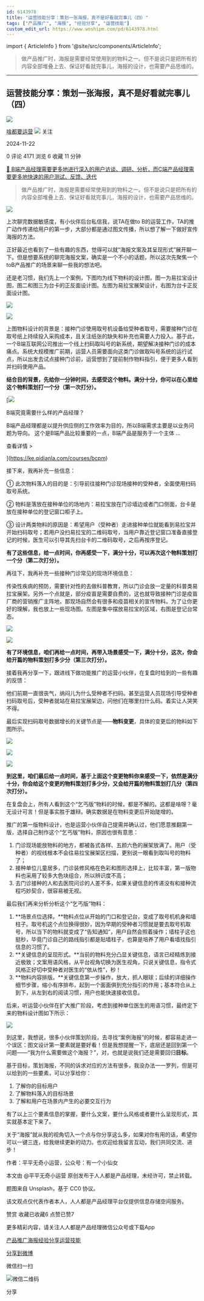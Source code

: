 ```yaml
---
id: 6143978
title: "运营技能分享：策划一张海报，真不是好看就完事儿（四）"
tags: ["产品推广", "海报", "经验分享", "运营技能"]
custom_edit_url: https://www.woshipm.com/pd/6143978.html
---
```

import { ArticleInfo } from '@site/src/components/ArticleInfo';

<ArticleInfo
    author="啥都要运营"
    authorLink="https://www.woshipm.com/u/1214015"
    published="2024-11-22"
    views={4171}
    comments={0}
    collects={6}
/>

> 做产品推广时，海报是需要经常使用到的物料之一。但不是说只是把所有的内容全部堆叠上去、保证好看就完事儿，海报的设计，也需要产品思维的。

---

## 运营技能分享：策划一张海报，真不是好看就完事儿（四）

[![](https://static.woshipm.com/view/woshipm_api_def_20240315163156_1031.jpg?imageView2/1/w/72/h/72/q/100)](https://www.woshipm.com/u/1214015)

[啥都要运营](https://www.woshipm.com/u/1214015) ![](https://static.woshipm.com/tag/1101_1@2x.png) 关注

2024-11-22

0 评论 4171 浏览 6 收藏 11 分钟

[🔗 B端产品经理需要更多地进行深入的用户访谈、调研、分析，而C端产品经理需要更多地快速的用户测试、反馈、迭代](https://ke.qidianla.com/courses/bcpm)

> 做产品推广时，海报是需要经常使用到的物料之一。但不是说只是把所有的内容全部堆叠上去、保证好看就完事儿，海报的设计，也需要产品思维的。

![](https://image.woshipm.com/2024/03/08/8de249f6-dd31-11ee-9846-00163e142b65.png)

上次聊完数据敏感度，有小伙伴后台私信我，说TA在做to B的运营工作，TA的推广动作传递给用户的第一步，大部分都是通过图文传播，所以想了解一下做好宣传海报的方法。

正好最近也看到了一些有趣的东西，觉得可以就“海报文案及其呈现形式”展开聊一下。但是想要系统的聊完海报文案，确实是一个不小的话题，所以这次先聚焦一个toB产品推广的场景来聊一些我的想法吧。

还是老习惯，我们先上一个案例，下图均为线下物料的设计图，图一为易拉宝设计图，图二和图三为台卡的正反面设计图。左图为易拉宝展架设计，右图为台卡正反面设计图。

![](https://image.woshipm.com/2024/11/22/0ab25ace-a876-11ef-a9d0-00163e0b5ff3.jpg)

![](https://image.woshipm.com/2024/11/22/1a1a1cae-a876-11ef-8d5a-00163e0b5ff3.jpg)

上图物料设计的背景是：接种门诊使用取号机设备给受种者取号，需要接种门诊在取号纸上持续投入采购成本，且关注纸张的缺失和补充也需要人力投入。基于此，一个B端互联网公司推出一个线上扫码取叫号的新系统，期望解决接种门诊的成本痛点。系统大规模推广前期，运营人员需要面向这类门诊做取叫号系统的运行试点，所以出发去试点接种门诊前，运营想到了提前制作物料指引，便于更多人看到并扫码使用产品。

**结合目的背景，先给你一分钟时间，去感受这个物料。满分十分，你可以在心里给这个物料策划打一个分（第一次打分）。**

[![](https://image.woshipm.com/2023/08/02/f7cafd68-30e3-11ee-9da3-00163e0b5ff3.png)

B端究竟需要什么样的产品经理？

B端产品经理都是以提升供应侧的工作效率为目的，所以B端需求主要是以业务问题为导向。 这个是B端产品比较重要的一点，B端产品是服务于一个主体 ...

查看详情 >

](https://ke.qidianla.com/courses/bcpm)

接下来，我再补充一些信息：

① 此次物料落入的目的是：引导前往接种门诊现场接种的受种者，全面使用扫码取号系统。

② 物料是落放在接种单位的场地内：易拉宝放在门诊墙边或者门口侧面，台卡是放在接种单位的登记窗口柜子上。

③ 设计两类物料的原因是：希望用户（受种者）走进接种单位就能看到易拉宝并开始扫码取号；若用户没扫易拉宝的二维码取号，当用户靠近登记窗口准备直接登记的时候，医生可以引导其先扫台卡的二维码取号，之后再按序登记。

**有了这些信息，给一点时间，你再感受一下，满分十分，可以再次这个物料策划打一个分（第二次打分）。**

再往下，我再补充一些接种门诊常见的现场环境信息：

传染性疾病的预防，需要针对性的去做科普教育，所以门诊会放一定量的科普类易拉宝展架。另外一个点就是，部分疫苗是需要自费的，这也就导致接种门诊是疫苗厂商的营销推广主阵地，那现场自然会有很多和疫苗相关的宣传物料。为了让你更好的理解，我也放上一些现场图。左图是集中摆放易拉宝的区域，右图是登记台常态。

![](https://image.woshipm.com/2024/11/22/5b47e166-a876-11ef-bac0-00163e0b5ff3.png)

![](https://image.woshipm.com/2024/11/22/69149ae6-a876-11ef-8d5a-00163e0b5ff3.jpg)

**有了环境信息，咱们再给一点时间，再带入场景感受一下，满分十分，这次，你会给开篇的物料策划打多少分（第三次打分）。**

接着我再分享一下，跟进线下做功能推广的运营小伙伴，在复盘时给到的一些有趣的反馈：

他们前期一直很丧气，纳闷儿为什么受种者不扫码。甚至运营人员现场引导受种者扫码取号后，受种者就站在易拉宝展架边，问他们在哪里扫什么码。着实让人哭笑不得。

最后实现扫码取号数据增长的关键节点是——**物料变更**，具体的变更后的物料如下图所示。

![](https://image.woshipm.com/2024/11/22/9ebcbb56-a876-11ef-bac0-00163e0b5ff3.jpg)

![](https://image.woshipm.com/2024/11/22/a9307564-a876-11ef-a9d0-00163e0b5ff3.jpg)

![](https://image.woshipm.com/2024/11/22/c04623ac-a876-11ef-8d5a-00163e0b5ff3.jpg)

**到这里，咱们最后给一点时间，基于上面这个变更物料你来感受一下，依然是满分十分，你会给这个变更的物料策划打多少分，又会给开篇的物料策划打几分（第四次打分）。**

在复盘会上，所有人看到这个“乞丐版”物料的时候，都是不解的。这都是啥呀？毫无设计可言！但是事实胜于雄辩。确实数据是在物料变更后开始陡增的。

推广的第一版物料设计，也是运营小伙伴自己提需并确认过，他们愿意推翻第一版，选择自己制作这个“乞丐版”物料，原因也很有意思：

1.  门诊现场能放物料的地方，都被各式各样、五颜六色的展架放满了。用户（受种者）的视线根本不会往易拉宝展架区扫描，更别说一眼看到取叫号的物料了；
2.  接种单位儿童居多，门诊装修风格在色彩和图形选择上，比较丰富，第一版物料也采用了较多大色块组合，所以辨识度不高；
3.  去门诊接种的人和去医院问诊的人差不多，如果关键信息的传递没有和接种流程巧妙契合，很容易被无视。

最后我们再来分析分析这个“乞丐版”物料：

1.  **场景点位选择。**物料点位从开始的门口和登记台，变成了取号机机身和墙柱子。取号机这个点位换得很妙，因为早期的受种者习惯就是要去取号机取号，所以当下的物料就变成了“告知通知”，用户自然会照着操作；墙柱子这也挺秒，毕竟门诊自己的路线指引都是贴墙柱子，也算是培养了用户看墙找指引信息的习惯了。
2.  **关键信息的呈现形式。**当前的物料充分凸显关键信息，语言已经精炼到接近极致；文案用语风格，从平台视角切换为医生视角，只说关键信息，指令式风格正好切中受种者对医生的“依从性”，秒！
3.  **物料内容排版。**关键信息第一步操作，放大，抓人眼球；后续的详细操作细节步骤，缩小有序排布，起到一个面面俱到充分指引的作用；基本符合从上到下，从左到右的阅读习惯，用户也能快速接收信息。

后来，听运营小伙伴在扩大推广阶段，考虑到接种单位医生的用语习惯，最终定下来的物料设计图如下所示：

![](https://image.woshipm.com/2024/11/22/fc43541a-a876-11ef-8196-00163e0b5ff3.jpg)

到这里，我想说，很多小伙伴策划阶段，去寻找“案例海报”的时候，都容易走进一个误区：图文设计第一要素就是要好看！但是我想提醒一下，底层还是回到第一个问题——“我为什么需要做这个海报？”，对，也就是说我们还是需要回归**目标**。

基于目标，策划海报，不同的诉求对应的方法有很多，我没办法一一罗列，但是可以给到的一些要素，可以分享给你：

1.  了解你的目标用户
2.  了解物料落入的目标场景
3.  了解和用户在场景内产生的必要交互行为

有了以上三个要素信息的掌握，要什么文案，要什么风格或者要什么呈现形式，其实就基本定下来了。

关于“海报”就从我的视角切入一个点与你分享这么多，如果对你有用的话，希望你可以一键三连，给我继续更新的动力。也欢迎给我留言互动，我们共同交流、进步！

作者：平平无奇小运营，公众号：有一个小仙女

本文由 @平平无奇小运营 原创发布于人人都是产品经理，未经许可，禁止转载。

题图来自 Unsplash，基于 CC0 协议。

该文观点仅代表作者本人，人人都是产品经理平台仅提供信息存储空间服务。

赞赏 收藏已收藏6 点赞已赞7

更多精彩内容，请关注人人都是产品经理微信公众号或下载App

[产品推广](https://www.woshipm.com/tag/%e4%ba%a7%e5%93%81%e6%8e%a8%e5%b9%bf)[海报](https://www.woshipm.com/tag/%e6%b5%b7%e6%8a%a5)[经验分享](https://www.woshipm.com/tag/%e7%bb%8f%e9%aa%8c%e5%88%86%e4%ba%ab)[运营技能](https://www.woshipm.com/tag/%e8%bf%90%e8%90%a5%e6%8a%80%e8%83%bd)

[分享到微博](https://service.weibo.com/share/share.php?appkey=2775287854&title=运营技能分享：策划一张海报，真不是好看就完事儿（四）&url=https://www.woshipm.com/pd/6143978.html&pic=https://image.woshipm.com/2024/03/08/8de249f6-dd31-11ee-9846-00163e142b65.png)

微信扫一扫

![微信二维码](https://api.pwmqr.com/qrcode/create/?url=https://www.woshipm.com/pd/6143978.html)

分享